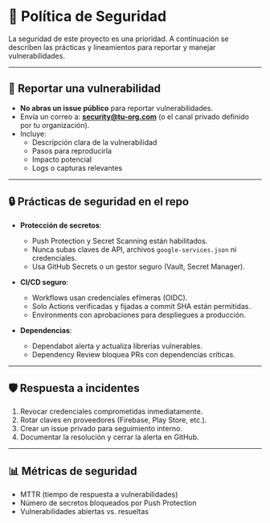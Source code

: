 # 🔐 Política de Seguridad

La seguridad de este proyecto es una prioridad. A continuación se describen las prácticas y lineamientos para reportar y manejar vulnerabilidades.

---

## 📢 Reportar una vulnerabilidad

- **No abras un issue público** para reportar vulnerabilidades.
- Envía un correo a: **security@tu-org.com** (o el canal privado definido por tu organización).
- Incluye:
  - Descripción clara de la vulnerabilidad
  - Pasos para reproducirla
  - Impacto potencial
  - Logs o capturas relevantes

---

## 🔒 Prácticas de seguridad en el repo

- **Protección de secretos**:
  - Push Protection y Secret Scanning están habilitados.
  - Nunca subas claves de API, archivos `google-services.json` ni credenciales.
  - Usa GitHub Secrets o un gestor seguro (Vault, Secret Manager).

- **CI/CD seguro**:
  - Workflows usan credenciales efímeras (OIDC).
  - Solo Actions verificadas y fijadas a commit SHA están permitidas.
  - Environments con aprobaciones para despliegues a producción.

- **Dependencias**:
  - Dependabot alerta y actualiza librerías vulnerables.
  - Dependency Review bloquea PRs con dependencias críticas.

---

## 🛡️ Respuesta a incidentes

1. Revocar credenciales comprometidas inmediatamente.
2. Rotar claves en proveedores (Firebase, Play Store, etc.).
3. Crear un issue privado para seguimiento interno.
4. Documentar la resolución y cerrar la alerta en GitHub.

---

## 📊 Métricas de seguridad

- MTTR (tiempo de respuesta a vulnerabilidades)
- Número de secretos bloqueados por Push Protection
- Vulnerabilidades abiertas vs. resueltas
